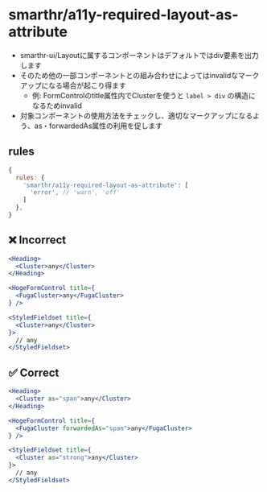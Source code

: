 # smarthr/a11y-required-layout-as-attribute

- smarthr-ui/Layoutに属するコンポーネントはデフォルトではdiv要素を出力します
- そのため他の一部コンポーネントとの組み合わせによってはinvalidなマークアップになる場合が起こり得ます
  - 例: FormControlのtitle属性内でClusterを使うと `label > div` の構造になるためinvalid
- 対象コンポーネントの使用方法をチェックし、適切なマークアップになるよう、as・forwardedAs属性の利用を促します

## rules

```js
{
  rules: {
    'smarthr/a11y-required-layout-as-attribute': [
      'error', // 'warn', 'off'
    ]
  },
}
```

## ❌ Incorrect

```jsx
<Heading>
  <Cluster>any</Cluster>
</Heading>

<HogeFormControl title={
  <FugaCluster>any</FugaCluster>
} />

<StyledFieldset title={
  <Cluster>any</Cluster>
}>
  // any
</StyledFieldset>
```

## ✅ Correct

```jsx
<Heading>
  <Cluster as="span">any</Cluster>
</Heading>

<HogeFormControl title={
  <FugaCluster forwardedAs="span">any</FugaCluster>
} />

<StyledFieldset title={
  <Cluster as="strong">any</Cluster>
}>
  // any
</StyledFieldset>
```
